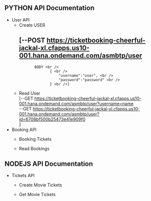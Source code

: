 ## PYTHON API Documentation
* User API
    * Create USER <br />
      ## [--POST https://ticketbooking-cheerful-jackal-xl.cfapps.us10-001.hana.ondemand.com/asmbtp/user <br />
		         BODY <br />
		                { <br />
		                    "username":"user", <br />
		                    "password":"password" <br />
		                } <br />]
    * Read User <br />
        [--GET https://ticketbooking-cheerful-jackal-xl.cfapps.us10-001.hana.ondemand.com/asmbtp/user?username=name <br />
        --GET https://ticketbooking-cheerful-jackal-xl.cfapps.us10-001.hana.ondemand.com/asmbtp/user?id=6708bf500b25473e41e909f0 <br />]
* Booking API
    * Booking Tickets

    * Read Bookings
  
    
## NODEJS API Documentation
* Tickets API
    * Create Movie Tickets

    * Get Movie Tickets
